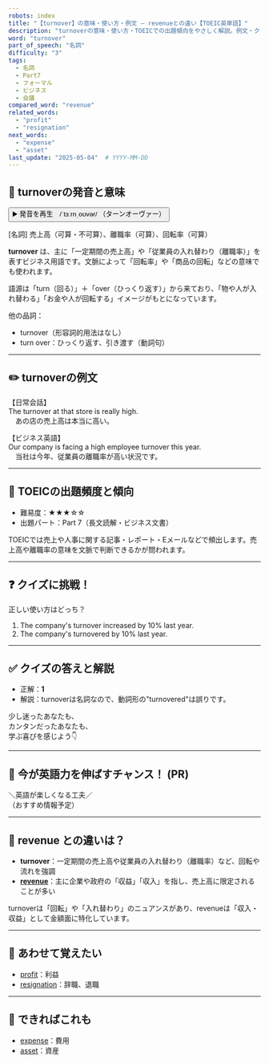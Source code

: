 ```yaml
---
robots: index
title: "【turnover】の意味・使い方・例文 ― revenueとの違い【TOEIC英単語】"
description: "turnoverの意味・使い方・TOEICでの出題傾向をやさしく解説。例文・クイズ付きでrevenueとの違いもわかりやすく学べます。"
word: "turnover"
part_of_speech: "名詞"
difficulty: "3"
tags:
  - 名詞
  - Part7
  - フォーマル
  - ビジネス
  - 会議
compared_word: "revenue"
related_words:
  - "profit"
  - "resignation"
next_words:
  - "expense"
  - "asset"
last_update: "2025-05-04"  # YYYY-MM-DD
---
```


## 🔰 turnoverの発音と意味

<button class="play-audio" onclick="playTTS('turnover')">
  <span class="play-audio-main">
    ▶️ 発音を再生　/ˈtɜːrnˌoʊvər/
  </span>
  <span class="play-audio-sub">
    （ターンオーヴァー）
  </span>
</button>

[名詞] 売上高（可算・不可算）、離職率（可算）、回転率（可算）

**turnover** は、主に「一定期間の売上高」や「従業員の入れ替わり（離職率）」を表すビジネス用語です。文脈によって「回転率」や「商品の回転」などの意味でも使われます。

語源は「turn（回る）」＋「over（ひっくり返す）」から来ており、「物や人が入れ替わる」「お金や人が回転する」イメージがもとになっています。

他の品詞：  
- turnover（形容詞的用法はなし）
- turn over：ひっくり返す、引き渡す（動詞句）

---

## ✏️ turnoverの例文

【日常会話】  
The turnover at that store is really high.  
　あの店の売上高は本当に高い。

【ビジネス英語】  
Our company is facing a high employee turnover this year.  
　当社は今年、従業員の離職率が高い状況です。

---

## 🎯 TOEICの出題頻度と傾向

- 難易度：★★★☆☆
- 出題パート：Part 7（長文読解・ビジネス文書）

TOEICでは売上や人事に関する記事・レポート・Eメールなどで頻出します。売上高や離職率の意味を文脈で判断できるかが問われます。

---

## ❓ クイズに挑戦！

正しい使い方はどっち？

1. The company's turnover increased by 10% last year.  
2. The company's turnovered by 10% last year.

---

## ✅ クイズの答えと解説

- 正解：**1**
- 解説：turnoverは名詞なので、動詞形の"turnovered"は誤りです。

少し迷ったあなたも、  
カンタンだったあなたも、  
学ぶ喜びを感じよう👇️

---

## 🚀 今が英語力を伸ばすチャンス！ (PR)

<div class="info-center">
＼英語が楽しくなる工夫／<br>  
（おすすめ情報予定）
</div>

---

## 🤔  revenue との違いは？

- **turnover**：一定期間の売上高や従業員の入れ替わり（離職率）など、回転や流れを強調
- **[revenue](/word/revenue/)**：主に企業や政府の「収益」「収入」を指し、売上高に限定されることが多い

turnoverは「回転」や「入れ替わり」のニュアンスがあり、revenueは「収入・収益」として金額面に特化しています。

---

## 🧩 あわせて覚えたい

- [profit](/word/profit/)：利益
- [resignation](/word/resignation/)：辞職、退職

---

## 📖 できればこれも

- [expense](/word/expense/)：費用
- [asset](/word/asset/)：資産

<!-- cvid: aid32_bid25 -->
